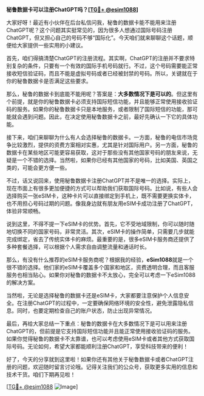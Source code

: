 **秘鲁数据卡可以注册ChatGPT吗？[[TG💪+ @esim1088](https://t.me/s/esim1088)]**

大家好呀！最近有小伙伴在后台私信问我，秘鲁的数据卡能不能用来注册ChatGPT呢？这个问题其实挺常见的，因为很多人想通过国际号码注册ChatGPT，但又担心自己的号码不够“国际化”。今天咱们就来聊聊这个话题，顺便给大家提供一些实用的小建议。

首先，咱们得搞清楚ChatGPT的注册流程。其实啊，ChatGPT的注册并不要求特别复杂的条件，只要有一个有效的国际手机号码就行。不过，这个号码需要能正常接收短信验证码，而且不能是虚拟号码或者已经被封禁的号码。所以，关键就在于你的秘鲁数据卡是否满足这些要求。

那么，秘鲁的数据卡到底能不能用呢？答案是：**大多数情况下是可以的**。但这里有个前提，就是你的秘鲁数据卡必须支持国际短信功能，并且能够正常使用接收验证码的服务。如果你的秘鲁数据卡只是本地服务，或者限制了国际短信的功能，那可能就会遇到问题。因此，在决定使用秘鲁数据卡之前，最好先确认一下它的具体功能。

接下来，咱们来聊聊为什么有人会选择秘鲁的数据卡。一方面，秘鲁的电信市场竞争比较激烈，提供的资费方案相对实惠，尤其是针对国际用户。另一方面，秘鲁的数据卡在某些地区可能更容易获取，这对于那些没有其他国家号码的朋友来说，无疑是一个不错的选择。当然啦，如果你已经有其他国家的号码，比如美国、英国之类的，可能会更方便一些。

不过，话又说回来，使用秘鲁数据卡注册ChatGPT并不是唯一的选择。实际上，现在市面上有很多更加便捷的方式可以帮助我们获取国际号码。比如说，有些人会选择购买一张eSIM卡，这种卡片可以直接绑定到手机上，既不需要更换实体卡，也不用担心号码过期的问题。像我身边就有朋友用eSIM卡成功注册了ChatGPT，体验非常顺畅。

说到这里，不得不提一下eSIM卡的优势。首先，它不受地域限制，你可以随时随地切换不同的国家号码，非常灵活。其次，eSIM卡的操作简单，只需要几步就能完成绑定，省去了传统实体卡的麻烦。最重要的是，很多eSIM卡服务商还提供了多种套餐选择，可以根据个人需求自由调整流量和通话时长。

那么，有没有什么推荐的eSIM卡服务商呢？根据我的经验，**eSim1088**就是一个很不错的选择。他们家的eSIM卡覆盖多个国家和地区，资费透明合理，而且客服服务也相当贴心。如果你对秘鲁的数据卡不太放心，完全可以考虑一下eSim1088的解决方案。

当然啦，无论是选择秘鲁的数据卡还是eSIM卡，大家都要注意保护个人信息安全。在注册ChatGPT的过程中，一定要确保网络环境的安全性，避免泄露隐私信息。同时，也要定期检查自己的账户状态，防止出现异常情况。

最后，再给大家总结一下重点：秘鲁的数据卡在大多数情况下是可以用来注册ChatGPT的，但前提是它支持国际短信功能并且能正常使用接收验证码的服务。如果你觉得秘鲁的数据卡不太靠谱，也可以考虑使用eSIM卡或者其他方式获取国际号码。无论如何，希望大家都能顺利注册ChatGPT，享受科技带来的便利！

好了，今天的分享就到这里啦！如果你还有其他关于秘鲁数据卡或者ChatGPT注册的问题，欢迎随时留言讨论哦。记得关注我们的公众号，获取更多实用的信息和技术干货。咱们下期再见啦！

[[TG💪+ @esim1088](https://t.me/s/esim1088) ![Image](https://i.postimg.cc/4NQfJmqS/Snipaste-2025-05-13-00-14-12.png)]